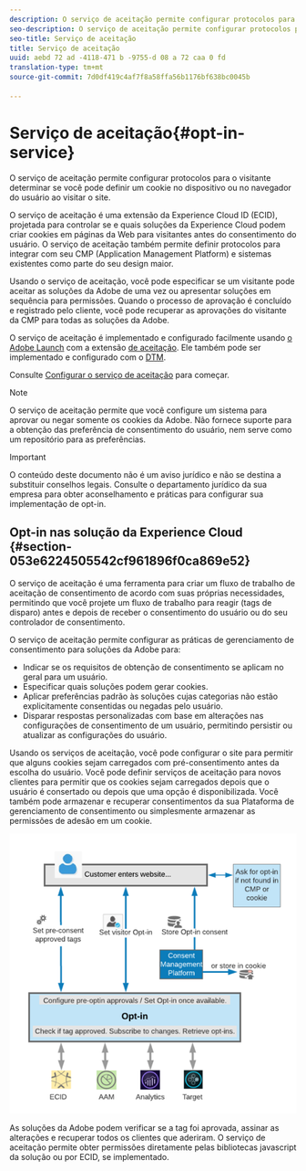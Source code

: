 ```yaml
---
description: O serviço de aceitação permite configurar protocolos para o visitante determinar se você pode definir um cookie no dispositivo ou no navegador do usuário ao visitar o site.
seo-description: O serviço de aceitação permite configurar protocolos para o visitante determinar se você pode definir um cookie no dispositivo ou no navegador do usuário ao visitar o site.
seo-title: Serviço de aceitação
title: Serviço de aceitação
uuid: aebd 72 ad -4118-471 b -9755-d 08 a 72 caa 0 fd
translation-type: tm+mt
source-git-commit: 7d0df419c4af7f8a58ffa56b1176bf638bc0045b

---
```



# Serviço de aceitação{#opt-in-service}

O serviço de aceitação permite configurar protocolos para o visitante determinar se você pode definir um cookie no dispositivo ou no navegador do usuário ao visitar o site.

O serviço de aceitação é uma extensão da Experience Cloud ID (ECID), projetada para controlar se e quais soluções da Experience Cloud podem criar cookies em páginas da Web para visitantes antes do consentimento do usuário. O serviço de aceitação também permite definir protocolos para integrar com seu CMP (Application Management Platform) e sistemas existentes como parte do seu design maior.

Usando o serviço de aceitação, você pode especificar se um visitante pode aceitar as soluções da Adobe de uma vez ou apresentar soluções em sequência para permissões. Quando o processo de aprovação é concluído e registrado pelo cliente, você pode recuperar as aprovações do visitante da CMP para todas as soluções da Adobe.

O serviço de aceitação é implementado e configurado facilmente usando [o Adobe Launch](https://docs.adobelaunch.com/) com a extensão [de aceitação](../../implementation-guides/opt-in-service/launch.md). Ele também pode ser implementado e configurado com o [DTM](../../implementation-guides/opt-in-service/optin-dtm.md).

Consulte [Configurar o serviço de aceitação](../../implementation-guides/opt-in-service/getting-started.md) para começar.

>[!NOTE]
>
>O serviço de aceitação permite que você configure um sistema para aprovar ou negar somente os cookies da Adobe. Não fornece suporte para a obtenção das preferência de consentimento do usuário, nem serve como um repositório para as preferências.

>[!IMPORTANT]
>
>O conteúdo deste documento não é um aviso jurídico e não se destina a substituir conselhos legais. Consulte o departamento jurídico da sua empresa para obter aconselhamento e práticas para configurar sua implementação de opt-in.

## Opt-in nas solução da Experience Cloud {#section-053e6224505542cf961896f0ca869e52}

O serviço de aceitação é uma ferramenta para criar um fluxo de trabalho de aceitação de consentimento de acordo com suas próprias necessidades, permitindo que você projete um fluxo de trabalho para reagir (tags de disparo) antes e depois de receber o consentimento do usuário ou do seu controlador de consentimento.

O serviço de aceitação permite configurar as práticas de gerenciamento de consentimento para soluções da Adobe para:

* Indicar se os requisitos de obtenção de consentimento se aplicam no geral para um usuário.
* Especificar quais soluções podem gerar cookies.
* Aplicar preferências padrão às soluções cujas categorias não estão explicitamente consentidas ou negadas pelo usuário.
* Disparar respostas personalizadas com base em alterações nas configurações de consentimento de um usuário, permitindo persistir ou atualizar as configurações do usuário.

Usando os serviços de aceitação, você pode configurar o site para permitir que alguns cookies sejam carregados com pré-consentimento antes da escolha do usuário. Você pode definir serviços de aceitação para novos clientes para permitir que os cookies sejam carregados depois que o usuário é consertado ou depois que uma opção é disponibilizada. Você também pode armazenar e recuperar consentimentos da sua Plataforma de gerenciamento de consentimento ou simplesmente armazenar as permissões de adesão em um cookie.

![](assets/Opt-in-approval.png)

As soluções da Adobe podem verificar se a tag foi aprovada, assinar as alterações e recuperar todos os clientes que aderiram. O serviço de aceitação permite obter permissões diretamente pelas bibliotecas javascript da solução ou por ECID, se implementado.

